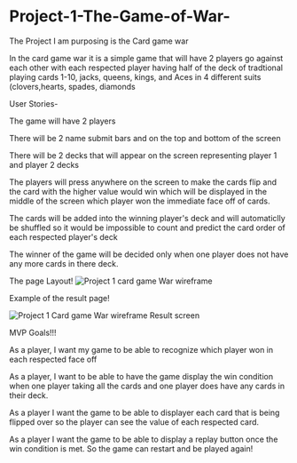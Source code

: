 # Project-1-The-Game-of-War-

The Project I am purposing is the Card game war 

In the card game war it is a simple game that will have 2 players go against each other with each respected player having half of the deck of tradtional playing cards 1-10, jacks, queens, kings, and Aces in 4 different suits (clovers,hearts, spades, diamonds 





User Stories-  

The game will have 2 players 

There will be 2 name submit bars and on the top and bottom of the screen 

There will be 2 decks that will appear on the screen representing player 1 and player 2 decks 

 

The players will press anywhere on the screen to make the cards flip and the card with the higher value would win which will be displayed in the middle of the screen which player won the immediate face off of cards.

The cards will be added into the winning player's deck and will automaticlly be shuffled so it would be impossible to count and predict the card order of each respected player's deck 

The winner of the game will be decided only when one player does not have any more cards in there deck. 


The page Layout! 
![Project 1 card game War wireframe ](https://user-images.githubusercontent.com/105845188/178614728-914e7a18-3b75-4350-b577-a8c89094d95a.png)




Example of the result page! 



![Project 1 Card game War wireframe Result screen ](https://user-images.githubusercontent.com/105845188/178615313-252923cb-8ef5-4e5c-b8f1-67898cd5b467.png)


MVP Goals!!! 

As a player, I want my game to be able to recognize which player won in each respected face off 

As a player, I want to be able to have the game display the win condition when one player taking all the cards and one player does have any cards in their deck. 

As a player I want the game to be able to displayer each card that is being flipped over so the player can see the value of each respected card. 

As a player I want the game to be able to display a replay button once the win condition is met. So the game can restart and be played again!  

